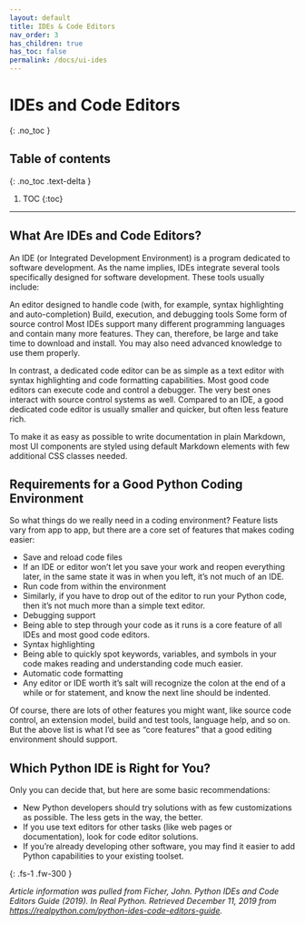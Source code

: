 ```yaml
---
layout: default
title: IDEs & Code Editors
nav_order: 3
has_children: true
has_toc: false
permalink: /docs/ui-ides
---
```


# IDEs and Code Editors
{: .no_toc }

## Table of contents
{: .no_toc .text-delta }

1. TOC
{:toc}

---

## What Are IDEs and Code Editors?

An IDE (or Integrated Development Environment) is a program dedicated to software development. As the name implies, IDEs integrate several tools specifically designed for software development. These tools usually include:

An editor designed to handle code (with, for example, syntax highlighting and auto-completion)
Build, execution, and debugging tools
Some form of source control
Most IDEs support many different programming languages and contain many more features. They can, therefore, be large and take time to download and install. You may also need advanced knowledge to use them properly.

In contrast, a dedicated code editor can be as simple as a text editor with syntax highlighting and code formatting capabilities. Most good code editors can execute code and control a debugger. The very best ones interact with source control systems as well. Compared to an IDE, a good dedicated code editor is usually smaller and quicker, but often less feature rich.

To make it as easy as possible to write documentation in plain Markdown, most UI components are styled using default Markdown elements with few additional CSS classes needed.


## Requirements for a Good Python Coding Environment

So what things do we really need in a coding environment? Feature lists vary from app to app, but there are a core set of features that makes coding easier:

* Save and reload code files
* If an IDE or editor won’t let you save your work and reopen everything later, in the same state it was in when you left, it’s not much of an IDE.
* Run code from within the environment
* Similarly, if you have to drop out of the editor to run your Python code, then it’s not much more than a simple text editor.
* Debugging support
* Being able to step through your code as it runs is a core feature of all IDEs and most good code editors.
* Syntax highlighting
* Being able to quickly spot keywords, variables, and symbols in your code makes reading and understanding code much easier.
* Automatic code formatting
* Any editor or IDE worth it’s salt will recognize the colon at the end of a while or for statement, and know the next line should be indented.

Of course, there are lots of other features you might want, like source code control, an extension model, build and test tools, language help, and so on. But the above list is what I’d see as “core features” that a good editing environment should support.


## Which Python IDE is Right for You?

Only you can decide that, but here are some basic recommendations:

* New Python developers should try solutions with as few customizations as possible. The less gets in the way, the better.
* If you use text editors for other tasks (like web pages or documentation), look for code editor solutions.
* If you’re already developing other software, you may find it easier to add Python capabilities to your existing toolset.

{: .fs-1 .fw-300 }

_Article information was pulled from Ficher, John. Python IDEs and Code Editors Guide (2019).
In Real Python. Retrieved December 11, 2019 from https://realpython.com/python-ides-code-editors-guide._
